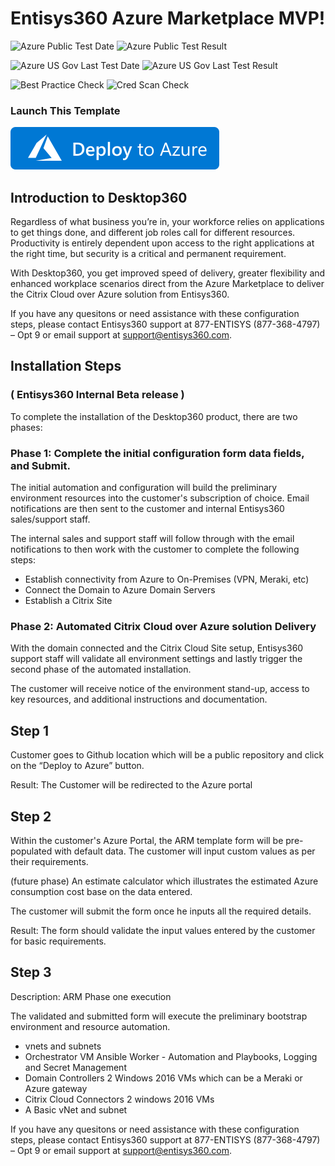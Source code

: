 # Entisys360 Azure Marketplace MVP!

![Azure Public Test Date](https://azurequickstartsservice.blob.core.windows.net/badges/100-marketplace-sample/PublicLastTestDate.svg)
![Azure Public Test Result](https://azurequickstartsservice.blob.core.windows.net/badges/100-marketplace-sample/PublicDeployment.svg)

![Azure US Gov Last Test Date](https://azurequickstartsservice.blob.core.windows.net/badges/100-marketplace-sample/FairfaxLastTestDate.svg)
![Azure US Gov Last Test Result](https://azurequickstartsservice.blob.core.windows.net/badges/100-marketplace-sample/FairfaxDeployment.svg)

![Best Practice Check](https://azurequickstartsservice.blob.core.windows.net/badges/100-marketplace-sample/BestPracticeResult.svg)
![Cred Scan Check](https://azurequickstartsservice.blob.core.windows.net/badges/100-marketplace-sample/CredScanResult.svg)

### Launch This Template

<a href='https://portal.azure.com/#blade/Microsoft_Azure_Compute/CreateMultiVmWizardBlade/internal_bladeCallId/anything/internal_bladeCallerParams/{"initialData":{},"providerConfig":{"createUiDefinition":"https%3A%2F%2Fraw.githubusercontent.com%2Fentisys360%2FEntisys360-CitrixWVD%2Ftimui201105%2FcreateUIDefination.json"}}' target="_blank">
    <img src="https://raw.githubusercontent.com/Azure/azure-quickstart-templates/master/1-CONTRIBUTION-GUIDE/images/deploytoazure.svg?sanitize=true"/>
</a>


## Introduction to Desktop360

Regardless of what business you’re in, your workforce relies on applications to get things done, and different job roles call for different resources. Productivity is entirely dependent upon access to the right applications at the right time, but security is a critical and permanent requirement.

With Desktop360, you get improved speed of delivery, greater flexibility and enhanced workplace scenarios direct from the Azure Marketplace to deliver the Citrix Cloud over Azure solution from Entisys360.

If you have any quesitons or need assistance with these configuration steps, please contact Entisys360 support at 877-ENTISYS (877-368-4797) – Opt 9 or email support at support@entisys360.com.



## Installation Steps
### ( Entisys360 Internal Beta release )

To complete the installation of the Desktop360 product, there are two phases:

### Phase 1: Complete the initial configuration form data fields, and Submit.

The initial automation and configuration will build the preliminary environment resources into the customer's subscription of choice. Email notifications are then sent to the customer and internal Entisys360 sales/support staff.

The internal sales and support staff will follow through with the email notifications to then work with the customer to complete the following steps:
- Establish connectivity from Azure to On-Premises (VPN, Meraki, etc)
- Connect the Domain to Azure Domain Servers
- Establish a Citrix Site


### Phase 2: Automated Citrix Cloud over Azure solution Delivery

With the domain connected and the Citrix Cloud Site setup, Entisys360 support staff will validate all environment settings and lastly trigger the second phase of the automated installation.

The customer will receive notice of the environment stand-up, access to key resources, and additional instructions and documentation.


## Step 1

Customer goes to Github location <link to be provided> which will be a public repository and click on the “Deploy to Azure” button.

Result: The Customer will be redirected to the Azure portal



## Step 2

Within the customer's Azure Portal, the ARM template form will be pre-populated with default data.
The customer will input custom values as per their requirements.

(future phase)
An estimate calculator which illustrates the estimated Azure consumption cost base on the data entered.

The customer will submit the form once he inputs all the required details.

Result: The form should validate the input values entered by the customer for basic requirements.



## Step 3

Description: ARM Phase one execution

The validated and submitted form will execute the preliminary bootstrap environment and resource automation.
- vnets and subnets
- Orchestrator VM
	Ansible Worker - Automation and Playbooks, Logging and Secret Management
- Domain Controllers
	2 Windows 2016 VMs which can be a Meraki or Azure gateway
- Citrix Cloud Connectors
	2 windows 2016 VMs
- A Basic vNet and subnet


If you have any quesitons or need assistance with these configuration steps, please contact Entisys360 support at 877-ENTISYS (877-368-4797) – Opt 9 or email support at support@entisys360.com.
